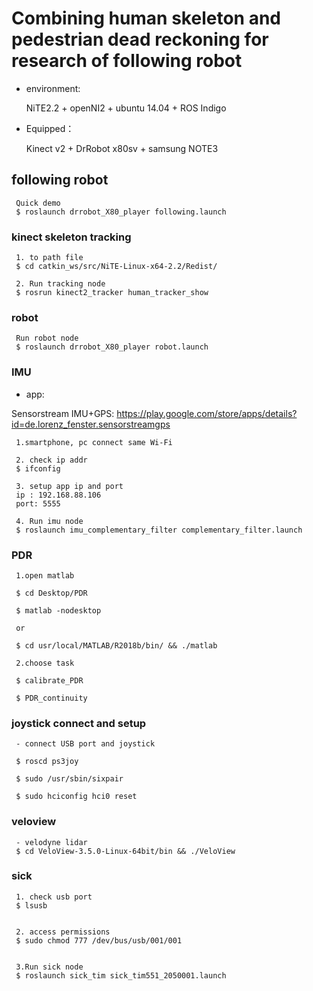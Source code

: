 # Combining human skeleton and pedestrian dead reckoning for research of following robot

- environment:

     NiTE2.2 + openNI2 + ubuntu 14.04 + ROS Indigo


- Equipped：

     Kinect v2 + DrRobot x80sv + samsung NOTE3


## following robot

     Quick demo
     $ roslaunch drrobot_X80_player following.launch

### kinect skeleton tracking

     1. to path file
     $ cd catkin_ws/src/NiTE-Linux-x64-2.2/Redist/
     
     2. Run tracking node
     $ rosrun kinect2_tracker human_tracker_show 


### robot
     Run robot node
     $ roslaunch drrobot_X80_player robot.launch
     
### IMU
- app:

Sensorstream IMU+GPS: https://play.google.com/store/apps/details?id=de.lorenz_fenster.sensorstreamgps

     1.smartphone, pc connect same Wi-Fi
     
     2. check ip addr
     $ ifconfig
     
     3. setup app ip and port
     ip : 192.168.88.106
     port: 5555
     
     4. Run imu node
     $ roslaunch imu_complementary_filter complementary_filter.launch  

### PDR

     1.open matlab

     $ cd Desktop/PDR

     $ matlab -nodesktop
     
     or

     $ cd usr/local/MATLAB/R2018b/bin/ && ./matlab

     2.choose task

     $ calibrate_PDR

     $ PDR_continuity

### joystick connect and setup
     - connect USB port and joystick

     $ roscd ps3joy

     $ sudo /usr/sbin/sixpair

     $ sudo hciconfig hci0 reset



### veloview

     - velodyne lidar
     $ cd VeloView-3.5.0-Linux-64bit/bin && ./VeloView





### sick

     1. check usb port
     $ lsusb
     

     2. access permissions
     $ sudo chmod 777 /dev/bus/usb/001/001
     
     
     3.Run sick node
     $ roslaunch sick_tim sick_tim551_2050001.launch
